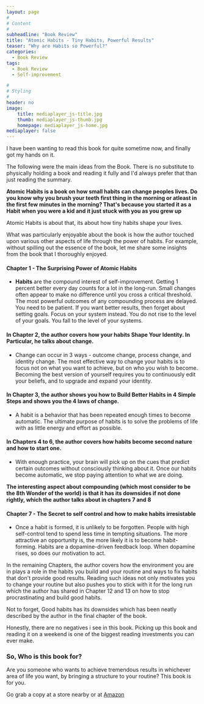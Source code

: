 ```yaml
---
layout: page
#
# Content
#
subheadline: "Book Review"
title: "Atomic Habits - Tiny Habits, Powerful Results"
teaser: "Why are Habits so Powerful?"
categories:
  - Book Review
tags:
  - Book Review
  - Self-improvement

#
# Styling
#
header: no
image:
    title: mediaplayer_js-title.jpg
    thumb: mediaplayer_js-thumb.jpg
    homepage: mediaplayer_js-home.jpg
mediaplayer: false
---
```

  
I have been wanting to read this book for quite sometime now, and finally got my hands on it. 

The following were the main ideas from the Book. There is no substitute to physically holding a book and reading it fully and I'd always prefer that than just reading the summary. 


**Atomic Habits is a book on how small habits can change peoples lives. Do you know why you brush your teeth first thing in the morning or atleast in the first few minutes in the morning? That's because you started it as a Habit when you were a kid and it just stuck with you as you grew up**

Atomic Habits is about that, its about how tiny habits shape your lives.

What was particularly enjoyable about the book is how the author touched upon various other aspects of life through the power of habits. For example, without spilling out the essence of the book, let me share some insights from the book that I thoroughly enjoyed. 


#### Chapter 1 - The Surprising Power of Atomic Habits

  - **Habits** are the compound interest of self-improvement. Getting 1 percent better every day counts for a lot in the long-run. Small changes often appear to make no difference until you cross a critical threshold. The most powerful outcomes of any compounding process are delayed. You need to be patient. If you want better results, then forget about setting goals. Focus on your system instead. You do not rise to the level of your goals. You fall to the level of your systems.


#### In Chapter 2, the author covers how your habits Shape Your Identity. In Particular, he talks about change.
  - Change can occur in 3 ways - outcome change, process change, and identity change. The most effective way to change your habits is to focus not on what you want to achieve, but on who you wish to become. Becoming the best version of yourself requires you to continuously edit your beliefs, and to upgrade and expand your identity.


#### In Chapter 3, the author shows you how to Build Better Habits in 4 Simple Steps and shows you the 4 laws of change. 

  - A habit is a behavior that has been repeated enough times to become automatic. The ultimate purpose of habits is to solve the problems of life with as little energy and effort as possible.


#### In Chapters 4 to 6, the author covers how habits become second nature and how to start one.

   - With enough practice, your brain will pick up on the cues that predict certain outcomes without consciously thinking about it. Once our habits become automatic, we stop paying attention to what we are doing.
  
  
  **The interesting aspect about compounding (which most consider to be the 8th Wonder of the world) is that it has its downsides if not done rightly, which the author talks about in chapters 7 and 8**
  
    
#### Chapter 7 - The Secret to self control and how to make habits irresistable

  - Once a habit is formed, it is unlikely to be forgotten. People with high self-control tend to spend less time in tempting situations. The more attractive an opportunity is, the more likely it is to become habit-forming. Habits are a dopamine-driven feedback loop. When dopamine rises, so does our motivation to act.


In the remaining Chapters, the author covers how the environment you are in plays a role in the habits you build and your routine and ways to fix habits that don't provide good results. Reading such ideas not only motivates you to change your routine but also pushes you to stick with it for the long run which the author has shared in Chapter 12 and 13 on how to stop procrastinating and build good habits. 

Not to forget, Good habits has its downsides which has been neatly described by the author in the final chapter of the book. 

Honestly, there are no negatives i see in this book. Picking up this book and reading it on a weekend is one of the biggest reading investments you can ever make.


### So, Who is this book for? 


Are you someone who wants to achieve tremendous results in whichever area of life you want, by bringing a structure to your routine? This book is for you. 

Go grab a copy at a store nearby or at [Amazon](https://www.amazon.com/Atomic-Habits-James-Clear/dp/1847941834/ref=tmm_pap_swatch_0?_encoding=UTF8&qid=1625644942&sr=8-1)
